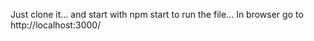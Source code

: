 Just clone it...
and start with npm start to run the file...
In browser go to http://localhost:3000/
